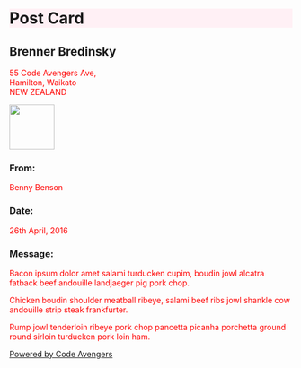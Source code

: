 <!doctype html>
<title>Postcard</title>

<link rel="stylesheet" href="/css/postcard.css">
<head>
<style>
p {
  color: red;
}
h1{
  background-color: lavenderBlush;
  
}
</style>
</head>
<h1>Post Card</h1>

<section>
<h2>Brenner Bredinsky</h2>
<p>55 Code Avengers Ave,
<br>Hamilton, Waikato
<br>NEW ZEALAND
</section>

<section>
<img width="80px" src="/images/postcard/stamp6.png">
<h3>From:</h3>
<p>Benny Benson
<h3>Date:</h3>
<p>26th April, 2016
<h3>Message:</h3>
<p>Bacon ipsum dolor amet salami turducken cupim, boudin jowl alcatra fatback beef andouille landjaeger pig pork chop.
<p>Chicken boudin shoulder meatball ribeye, salami beef ribs jowl shankle cow andouille strip steak frankfurter.
<p>Rump jowl tenderloin ribeye pork chop pancetta picanha porchetta ground round sirloin turducken pork loin ham.
</section>

<a href="/">Powered by Code Avengers</a>

